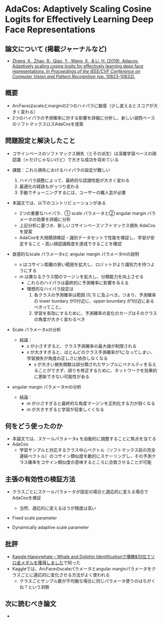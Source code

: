 # AdaCos: Adaptively Scaling Cosine Logits for Effectively Learning Deep Face Representations

## 論文について (掲載ジャーナルなど)
- [Zhang, X., Zhao, R., Qiao, Y., Wang,  X., & Li, H. (2019). Adacos: Adaptively scaling cosine logits for  effectively learning deep face representations. In *Proceedings of the IEEE/CVF Conference on Computer Vision and Pattern Recognition* (pp. 10823-10832).](https://arxiv.org/abs/1905.00292)

## 概要
- ArcFaceはscaleとmarginの2つのハイパラに敏感（少し変えるとスコアが大きく変わる）
- 2つのハイパラの予測確率に対する影響を詳細に分析し、新しい湖西ベースのソフトマックスロスAdaCosを提案

## 問題設定と解決したこと
- コサインベースのソフトマックス損失（とその派生）は深層学習ベースの顔認識（←だけじゃないけど）で大きな成功を収めている
- 課題：これら損失におけるハイパラの設定が難しい
    1.  ハイパラ調整によって、最終的な認識性能が大きく変わる
    2.  最適化の経路もがっつり変わる
    3.  手動でチューニングするには、ユーザーの職人芸が必要
- 本論文では、以下のコントリビューションがある
    - 2つの重要なハイパラ、① scale パラメータと② angular margin パラメータの効果を詳細に分析
    - 上記分析に基づき、新しいコサインベースソフトマックス損失 AdaCosを提案
    - AdaCosを大規模顔検証・識別データセットで性能を検証し、学習が安定すること・高い顔認識精度を達成できることを確認


-   直感的なscale パラメータ$s$と angular margin パラメータ$m$の説明
    -   $s$ はコサイン距離の狭い範囲を拡大し、ロジットがより識別力を持つようにする
    -   $m$ は異なるクラス間のマージンを拡大し、分類能力を向上させる
        -   これらのハイパラは最終的に予測確率に影響を与える
        -   理想的なハイパラ設定は
            1.  各クラスの予測確率は範囲 $[0,1]$ に及ぶべき。つまり、予測確率の lower bundary が0付近に、upper boundary が1付近にあるべきってこと。
            2.  学習を有効にするために、予測確率の変化のカーブはそのクラスの角度が大きく変わるべき

- Scale パラメータ$s$の分析
    - 結論：
        - $s$ が小さすぎると、クラス予測確率の最大値が制限される
        - $s$ が大きすぎると、ほとんどのクラス予測確率が1になってしまい、学習損失が角度の正しさに依存しなくなる
            - $s$ が大きい損失関数は誤分類されたサンプルにペナルティを与えることができず、誤りを修正するために、ネットワークを効果的に更新できない可能性がある

- angular margin パラメータ$m$の分析
    - 結論：
        - $m$ が小さすぎると最終的な角度マージンを正則化する力が弱くなる
        - $m$ が大きすぎると学習が収束しくくなる

## 何をどう使ったのか
- 本論文では、スケールパラメータ$s$ を自動的に調整することに焦点を当てる
- AdaCos
    - 学習サンプルと対応するクラス中心ベクトル（ソフトマックス前の完全連結ベクトル）のコサイン類似度を動的にスケーリングし、その予測クラス確率をコサイン類似度の意味するところに合致させることが可能


## 主張の有効性の検証方法
- クラスごとにスケールパラメータが固定の場合と適応的に変える場合でAdaCosを検証
    - 当然、適応的に変えるほうが精度は高い

- Fixed scale parameter
- Dynamically adaptive scale parameter

## 批評
- [Kaggle Happywhale – Whale and Dolphin Identificationで優勝&10位でソロ金メダルを獲得しました](https://tech.preferred.jp/ja/blog/kaggle-happywhale-1st-10th-solution/)で知った
- Kaggleでは、ArcFaceのscaleパラメータとangular marginパラメータをクラスごとに適応的に変化させる方法がよく使われる
    - クラスごとサンプル数が不均衡な場合に同じパラメータ使うのはちがくね？という洞察


## 次に読むべき論文
- 
